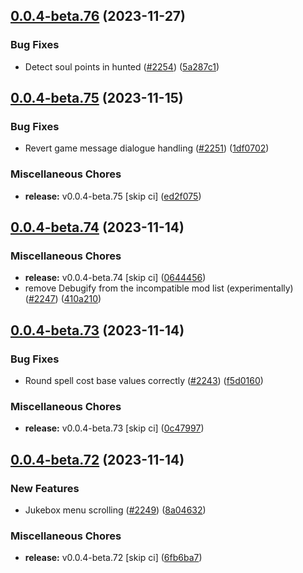 ## [0.0.4-beta.76](https://github.com/Wynntils/Artemis/compare/v0.0.4-beta.75...v0.0.4-beta.76) (2023-11-27)


### Bug Fixes

* Detect soul points in hunted ([#2254](https://github.com/Wynntils/Artemis/issues/2254)) ([5a287c1](https://github.com/Wynntils/Artemis/commit/5a287c1194b195aea26061c3ac8c48c4791a488a))

## [0.0.4-beta.75](https://github.com/Wynntils/Artemis/compare/v0.0.4-beta.74...v0.0.4-beta.75) (2023-11-15)


### Bug Fixes

* Revert game message dialogue handling ([#2251](https://github.com/Wynntils/Artemis/issues/2251)) ([1df0702](https://github.com/Wynntils/Artemis/commit/1df07021e4abf92abf8880be30166c9f8ded335a))


### Miscellaneous Chores

* **release:** v0.0.4-beta.75 [skip ci] ([ed2f075](https://github.com/Wynntils/Artemis/commit/ed2f075f8eeabaf10f4d977a7dc685bc3efae6c6))

## [0.0.4-beta.74](https://github.com/Wynntils/Artemis/compare/v0.0.4-beta.73...v0.0.4-beta.74) (2023-11-14)


### Miscellaneous Chores

* **release:** v0.0.4-beta.74 [skip ci] ([0644456](https://github.com/Wynntils/Artemis/commit/064445644680356eae66fa8430d4c8e316968570))
* remove Debugify from the incompatible mod list (experimentally) ([#2247](https://github.com/Wynntils/Artemis/issues/2247)) ([410a210](https://github.com/Wynntils/Artemis/commit/410a210778844172585033e4eae1a61597021988))

## [0.0.4-beta.73](https://github.com/Wynntils/Artemis/compare/v0.0.4-beta.72...v0.0.4-beta.73) (2023-11-14)


### Bug Fixes

* Round spell cost base values correctly ([#2243](https://github.com/Wynntils/Artemis/issues/2243)) ([f5d0160](https://github.com/Wynntils/Artemis/commit/f5d01601f587988df90baffab7d71dd7c86dc9f9))


### Miscellaneous Chores

* **release:** v0.0.4-beta.73 [skip ci] ([0c47997](https://github.com/Wynntils/Artemis/commit/0c479973f15a2aae6d20a4808f187e0133be76a0))

## [0.0.4-beta.72](https://github.com/Wynntils/Artemis/compare/v0.0.4-beta.71...v0.0.4-beta.72) (2023-11-14)


### New Features

* Jukebox menu scrolling ([#2249](https://github.com/Wynntils/Artemis/issues/2249)) ([8a04632](https://github.com/Wynntils/Artemis/commit/8a04632af9e9f3cb7bf8414b3b829728d4fae4df))


### Miscellaneous Chores

* **release:** v0.0.4-beta.72 [skip ci] ([6fb6ba7](https://github.com/Wynntils/Artemis/commit/6fb6ba7397e3e2ff46f6f0b95f379a37f09348c2))

